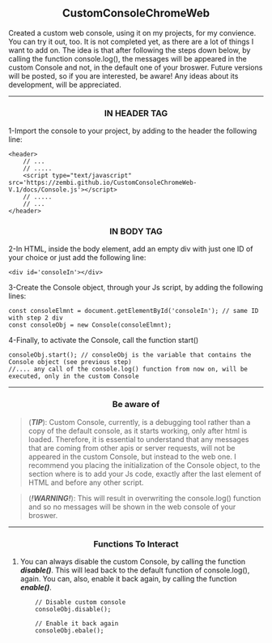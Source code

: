 <h2 align='center'>CustomConsoleChromeWeb</h2>
Created a custom web console, using it on my projects, for my convience. You can try it out, too. It is not completed yet, as there are a lot of things I want
to add on. The idea is that after following the steps down below, by calling the function console.log(), the messages will be appeared in the custom Console
and not, in the default one of your broswer. Future versions will be posted, so if you are interested, be aware! Any ideas about its development, will be appreciated.
<br>
<hr>
<h3 align='center'>IN HEADER TAG</h3>
1-Import the console to your project, by adding to the header the following line:
    
    <header>
        // ...
        // .....
        <script type="text/javascript" src='https://zembi.github.io/CustomConsoleChromeWeb-V.1/docs/Console.js'></script>
        // .....
        // ...
    </header>
    
<h3 align='center'>IN BODY TAG</h3>
2-In HTML, inside the body element, add an empty div with just one ID of your choice or just add the following line:

    <div id='consoleIn'></div>


3-Create the Console object, through your Js script, by adding the following lines:

    const consoleElmnt = document.getElementById('consoleIn'); // same ID with step 2 div
    const consoleObj = new Console(consoleElmnt);


4-Finally, to activate the Console, call the function start()

    consoleObj.start(); // consoleObj is the variable that contains the Console object (see previous step)
    //.... any call of the console.log() function from now on, will be executed, only in the custom Console
<hr>    
<h3 align='center'>Be aware of</h3>

> (**_TIP_**): Custom Console, currently, is a debugging tool rather than a copy of the default console, as it starts working, only after html is loaded.
               Therefore, it is essential to understand that any messages that are coming from other apis or server requests, will not be appeared in the
               custom Console, but instead to the web one. I recommend you placing the initialization of the Console object, to the section where is to add
               your Js code, exactly after the last element of HTML and before any other script.

> (**_!WARNING!_**): This will result in overwriting the console.log() function and so no messages will be shown in the web console of your broswer.
<hr>
<h3 align='center'>Functions To Interact</h3>
<ol>
    <li>
    You can always disable the custom Console, by calling the function <b><i>disable()</i></b>. This will lead back to the default function of console.log(), again. 
    You can, also, enable it back again, by calling the function <b><i>enable()</i></b>.  

        // Disable custom console
        consoleObj.disable();

        // Enable it back again
        consoleObj.ebale();  
 </li>
